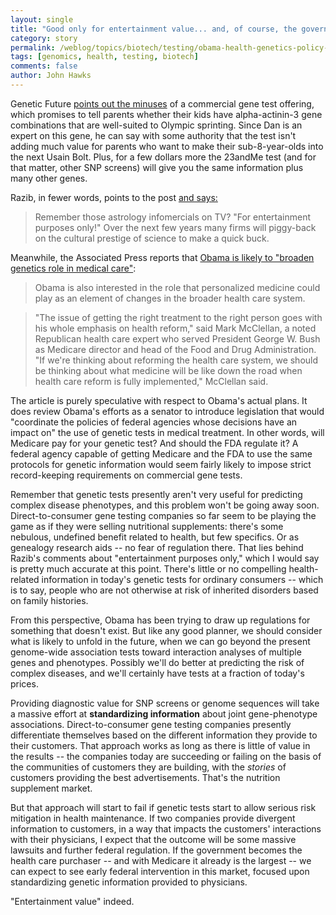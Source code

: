 ```yaml
---
layout: single 
title: "Good only for entertainment value... and, of course, the government" 
category: story
permalink: /weblog/topics/biotech/testing/obama-health-genetics-policy-2008.html
tags: [genomics, health, testing, biotech] 
comments: false 
author: John Hawks 
---
```


Genetic Future <a href="http://scienceblogs.com/geneticfuture/2008/11/the_actn3_sports_gene_test_wha.php">points out the minuses</a> of a commercial gene test offering, which promises to tell parents whether their kids have alpha-actinin-3 gene combinations that are well-suited to Olympic sprinting. Since Dan is an expert on this gene, he can say with some authority that the test isn't adding much value for parents who want to make their sub-8-year-olds into the next Usain Bolt. Plus, for a few dollars more the 23andMe test (and for that matter, other SNP screens) will give you the same information plus many other genes.

Razib, in fewer words, points to the post <a href="http://scienceblogs.com/gnxp/2008/11/actn3_sports_gene_test_is_a_co.php">and says:</a>

<blockquote>Remember those astrology infomercials on TV? "For entertainment purposes only!" Over the next few years many firms will piggy-back on the cultural prestige of science to make a quick buck.</blockquote>

Meanwhile, the Associated Press reports that <a href="http://www.msnbc.msn.com/id/27958434/">Obama is likely to "broaden genetics role in medical care"</a>: 

<blockquote>Obama is also interested in the role that personalized medicine could play as an element of changes in the broader health care system.</blockquote>

<blockquote>"The issue of getting the right treatment to the right person goes with his whole emphasis on health reform," said Mark McClellan, a noted Republican health care expert who served President George W. Bush as Medicare director and head of the Food and Drug Administration. "If we're thinking about reforming the health care system, we should be thinking about what medicine will be like down the road when health care reform is fully implemented," McClellan said.</blockquote>

The article is purely speculative with respect to Obama's actual plans. It does review Obama's efforts as a senator to introduce legislation that would "coordinate the policies of federal agencies whose decisions have an impact on" the use of genetic tests in medical treatment. In other words, will Medicare pay for your genetic test? And should the FDA regulate it? A federal agency capable of getting Medicare and the FDA to use the same protocols for genetic information would seem fairly likely to impose strict record-keeping requirements on commercial gene tests. 

Remember that genetic tests presently aren't very useful for predicting complex disease phenotypes, and this problem won't be going away soon. Direct-to-consumer gene testing companies so far seem to be playing the game as if they were selling nutritional supplements: there's some nebulous, undefined benefit related to health, but few specifics. Or as genealogy research aids -- no fear of regulation there. That lies behind Razib's comments about "entertainment purposes only," which I would say is pretty much accurate at this point. There's little or no compelling health-related information in today's genetic tests for ordinary consumers -- which is to say, people who are not otherwise at risk of inherited disorders based on family histories. 

From this perspective, Obama has been trying to draw up regulations for something that doesn't exist. But like any good planner, we should consider what is likely to unfold in the future, when we can go beyond the present genome-wide association tests toward interaction analyses of multiple genes and phenotypes. Possibly we'll do better at predicting the risk of complex diseases, and we'll certainly have tests at a fraction of today's prices. 

Providing diagnostic value for SNP screens or genome sequences will take a massive effort at <b>standardizing information</b> about joint gene-phenotype associations. Direct-to-consumer gene testing companies presently differentiate themselves based on the different information they provide to their customers. That approach works as long as there is little of value in the results -- the companies today are succeeding or failing on the basis of the communities of customers they are building, with the <i>stories</i> of customers providing the best advertisements. That's the nutrition supplement market. 

But that approach will start to fail if genetic tests start to allow serious risk mitigation in health maintenance. If two companies provide divergent information to customers, in a way that impacts the customers' interactions with their physicians, I expect that the outcome will be some massive lawsuits and further federal regulation. If the government becomes the health care purchaser -- and with Medicare it already is the largest -- we can expect to see early federal intervention in this market, focused upon standardizing genetic information provided to physicians. 

"Entertainment value" indeed. 





